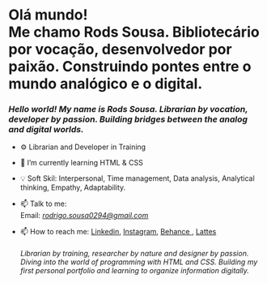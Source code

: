 <h1> Olá mundo! <br> Me chamo Rods Sousa.  Bibliotecário por vocação, desenvolvedor por paixão. Construindo pontes entre o mundo analógico e o digital. </h1>


*<h3>Hello world! My name is Rods Sousa. Librarian by vocation, developer by passion. Building bridges between the analog and digital worlds.</h3>*

- ⚙️ Librarian and Developer in Training
- 🌱 I’m currently learning HTML & CSS
- 💡 Soft Skil: Interpersonal, Time management, Data analysis, Analytical thinking, Empathy, Adaptability.
- 📫 Talk to me: <br>
  Email: *rodrigo.sousa0294@gmail.com*
- 📫 How to reach me: <a href="https://www.linkedin.com/in/rodrigo-sousa-/"> Linkedin</a>, <a href="https://www.instagram.com/rods.sousa/"> Instagram</a>, <a href="https://www.behance.net/rodrigosousa55"> Behance </a>, <a href="http://lattes.cnpq.br/2055645415413300"> Lattes </a> 


  *<h6> Librarian by training, researcher by nature and designer by passion.  Diving into the world of programming with HTML and CSS. Building my first personal portfolio and learning to organize information digitally.</h6>*
  


<!-- Colocar redes sociais, email, berance e afins, icons de linguagens aprendidas (css e html) --
**rods-sousa/rods-sousa** is a ✨ _special_ ✨ repository because its `README.md` (this file) appears on your GitHub profile.

Here are some ideas to get you started:

- 🔭 I’m currently working on ...
- 🌱 I’m currently learning ...
- 👯 I’m looking to collaborate on ...
- 🤔 I’m looking for help with ...
- 💬 Ask me about ...
- 📫 How to reach me: ...
- 😄 Pronouns: ...
- ⚡ Fun fact: ...
-->
